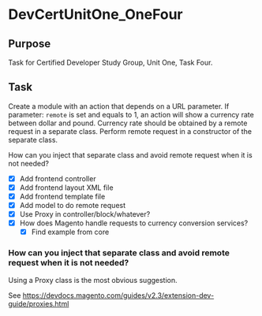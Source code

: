 # DevCertUnitOne_OneFour

## Purpose
Task for Certified Developer Study Group, Unit One, Task Four.

## Task
Create a module with an action that depends on a URL parameter. If parameter: `remote` is set and equals to 1, an action will show a currency rate between dollar and pound. Currency rate should be obtained by a remote request in a separate class. Perform remote request in a constructor of the separate class.

How can you inject that separate class and avoid remote request when it is not needed?

- [x] Add frontend controller
- [x] Add frontend layout XML file
- [x] Add frontend template file
- [x] Add model to do remote request
- [x] Use Proxy in controller/block/whatever?
- [x] How does Magento handle requests to currency conversion services?
    - [x] Find example from core
    
### How can you inject that separate class and avoid remote request when it is not needed?

Using a Proxy class is the most obvious suggestion.

See https://devdocs.magento.com/guides/v2.3/extension-dev-guide/proxies.html